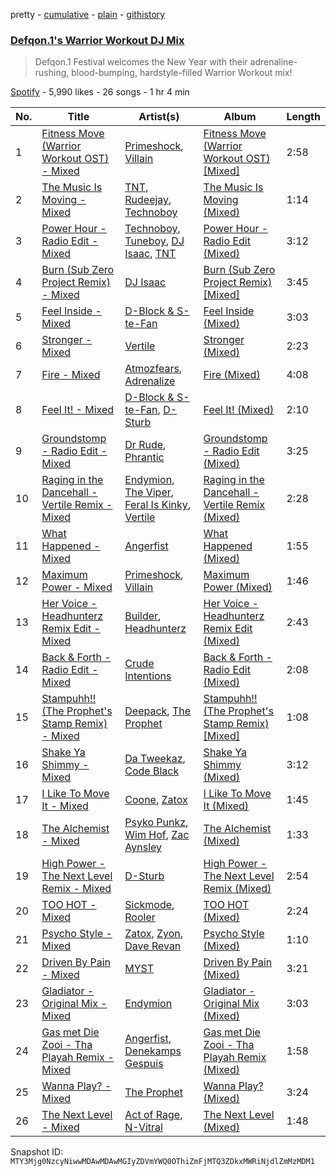 pretty - [cumulative](/playlists/cumulative/37i9dQZF1DX6WRXrAIn41I.md) - [plain](/playlists/plain/37i9dQZF1DX6WRXrAIn41I) - [githistory](https://github.githistory.xyz/mackorone/spotify-playlist-archive/blob/main/playlists/plain/37i9dQZF1DX6WRXrAIn41I)

### [Defqon.1's Warrior Workout DJ Mix](https://open.spotify.com/playlist/37i9dQZF1DX6WRXrAIn41I)

> Defqon.1 Festival welcomes the New Year with their adrenaline\-rushing, blood\-bumping, hardstyle\-filled Warrior Workout mix!

[Spotify](https://open.spotify.com/user/spotify) - 5,990 likes - 26 songs - 1 hr 4 min

| No. | Title | Artist(s) | Album | Length |
|---|---|---|---|---|
| 1 | [Fitness Move \(Warrior Workout OST\) \- Mixed](https://open.spotify.com/track/4jU6jFIrryDxUVyY3iHmo8) | [Primeshock](https://open.spotify.com/artist/0BtiMLqwAvO3yHcPh5BWCS), [Villain](https://open.spotify.com/artist/0pDkimjmYwN7lQSFNjo6Bx) | [Fitness Move \(Warrior Workout OST\) \[Mixed\]](https://open.spotify.com/album/4xBgt0ovt04nzd1rTzNNCN) | 2:58 |
| 2 | [The Music Is Moving \- Mixed](https://open.spotify.com/track/1Wb2Dl8IjRnmVwPwVHg0e0) | [TNT](https://open.spotify.com/artist/1CqOLQmjzVWXQTiIN5Wucs), [Rudeejay](https://open.spotify.com/artist/2zC8RU0p5FvJeCPPLVBR8K), [Technoboy](https://open.spotify.com/artist/37jL2LnGjAkadOCszr8v7C) | [The Music Is Moving \(Mixed\)](https://open.spotify.com/album/5GuvEXjnZ7NtjTepzAv8mz) | 1:14 |
| 3 | [Power Hour \- Radio Edit \- Mixed](https://open.spotify.com/track/7nselTlZFcRuZl4b3Nbx6Z) | [Technoboy](https://open.spotify.com/artist/37jL2LnGjAkadOCszr8v7C), [Tuneboy](https://open.spotify.com/artist/3mZnhzeAyjpFhO3cIepzBr), [DJ Isaac](https://open.spotify.com/artist/2FmgW6Jee0JQKtb6EnBWCq), [TNT](https://open.spotify.com/artist/1CqOLQmjzVWXQTiIN5Wucs) | [Power Hour \- Radio Edit \(Mixed\)](https://open.spotify.com/album/3IxmTbP30it6NBJKYgFT9m) | 3:12 |
| 4 | [Burn \(Sub Zero Project Remix\) \- Mixed](https://open.spotify.com/track/05KUZGZXiS6kEO1wlZ3IYW) | [DJ Isaac](https://open.spotify.com/artist/2FmgW6Jee0JQKtb6EnBWCq) | [Burn \(Sub Zero Project Remix\) \[Mixed\]](https://open.spotify.com/album/4uBTut9bKLeW9ZrfsfLYQF) | 3:45 |
| 5 | [Feel Inside \- Mixed](https://open.spotify.com/track/1zYit0PUEd9MJw8OeHxcie) | [D\-Block & S\-te\-Fan](https://open.spotify.com/artist/6L7a6wPGpvLtTwOsMLnF1z) | [Feel Inside \(Mixed\)](https://open.spotify.com/album/6A8r5ATypAFURBaTJMKI0r) | 3:03 |
| 6 | [Stronger \- Mixed](https://open.spotify.com/track/5cll87VWaNRJBjktquEimd) | [Vertile](https://open.spotify.com/artist/2CREMC4YATn7Bx9ZQku6IH) | [Stronger \(Mixed\)](https://open.spotify.com/album/5VIbFTEo6Jdm2SHawJYDFm) | 2:23 |
| 7 | [Fire \- Mixed](https://open.spotify.com/track/6Pouc68Z8e85BQh8sw3XDX) | [Atmozfears](https://open.spotify.com/artist/0MBGxwmCdXdO26ojaNcT64), [Adrenalize](https://open.spotify.com/artist/6GebWeCCtey5pbQepRYD6c) | [Fire \(Mixed\)](https://open.spotify.com/album/0JAitBWAfNTeNsDbJTeIYf) | 4:08 |
| 8 | [Feel It! \- Mixed](https://open.spotify.com/track/6zzQbdghMrn2qinH0p7piF) | [D\-Block & S\-te\-Fan](https://open.spotify.com/artist/6L7a6wPGpvLtTwOsMLnF1z), [D\-Sturb](https://open.spotify.com/artist/7E6DrjKJieOdJKO8mbwCMO) | [Feel It! \(Mixed\)](https://open.spotify.com/album/3mzCo9oHNCzj71nD3QSgs7) | 2:10 |
| 9 | [Groundstomp \- Radio Edit \- Mixed](https://open.spotify.com/track/3Ar2dYbJaTTyDSLEZ5yVws) | [Dr Rude](https://open.spotify.com/artist/5akubyqg9eYtnCtDEeJz2s), [Phrantic](https://open.spotify.com/artist/2Bg6vhG3aY7ixxqEGZeos6) | [Groundstomp \- Radio Edit \(Mixed\)](https://open.spotify.com/album/4J4KdZ9FJDwdecK2IaYOKG) | 3:25 |
| 10 | [Raging in the Dancehall \- Vertile Remix \- Mixed](https://open.spotify.com/track/6mTTLgPnH9sACIB1toeDJ9) | [Endymion](https://open.spotify.com/artist/1dWCpNKvuNDv2rE4gCVNwj), [The Viper](https://open.spotify.com/artist/1ovLf87ytwpNoA4prvV8wt), [Feral Is Kinky](https://open.spotify.com/artist/6RntE098osyeJ7t1CzkJW2), [Vertile](https://open.spotify.com/artist/2CREMC4YATn7Bx9ZQku6IH) | [Raging in the Dancehall \- Vertile Remix \(Mixed\)](https://open.spotify.com/album/2iDqCOFnCSfX0EGrjIl6p9) | 2:28 |
| 11 | [What Happened \- Mixed](https://open.spotify.com/track/2ktmbKoq4R0RyxUD3tVJJ5) | [Angerfist](https://open.spotify.com/artist/4sQNUQjOYj9rV2sdfJ8laS) | [What Happened \(Mixed\)](https://open.spotify.com/album/044IOEyPIMSkYBu6GXTbJ5) | 1:55 |
| 12 | [Maximum Power \- Mixed](https://open.spotify.com/track/6HZxprohcBIDGNC0637O1P) | [Primeshock](https://open.spotify.com/artist/0BtiMLqwAvO3yHcPh5BWCS), [Villain](https://open.spotify.com/artist/7iajTuviby3038TmfrpvZ3) | [Maximum Power \(Mixed\)](https://open.spotify.com/album/1sJA8hLbB3VUDcpnU5gwLG) | 1:46 |
| 13 | [Her Voice \- Headhunterz Remix Edit \- Mixed](https://open.spotify.com/track/5NvWIgkizOs7YPWM2gbLpf) | [Builder](https://open.spotify.com/artist/2UdwxqumLvRmYJbROLxazo), [Headhunterz](https://open.spotify.com/artist/6C0KWmCdqrLU2LzzWBPbOy) | [Her Voice \- Headhunterz Remix Edit \(Mixed\)](https://open.spotify.com/album/0amwxVSG78FpLd45C0IamB) | 2:43 |
| 14 | [Back & Forth \- Radio Edit \- Mixed](https://open.spotify.com/track/5zvN06o3aMSzYM9ek7x4qX) | [Crude Intentions](https://open.spotify.com/artist/5zXPv1332E2IWXvjotBr09) | [Back & Forth \- Radio Edit \(Mixed\)](https://open.spotify.com/album/1U1VcxCfpex2PTjYsySXsu) | 2:08 |
| 15 | [Stampuhh!! \(The Prophet's Stamp Remix\) \- Mixed](https://open.spotify.com/track/7A7c6stwWK2y1GTSYx43w9) | [Deepack](https://open.spotify.com/artist/5hnFqGY2kc233cXstqrGev), [The Prophet](https://open.spotify.com/artist/2iRqqPkOyIvvb7qFZN1Onz) | [Stampuhh!! \(The Prophet's Stamp Remix\) \[Mixed\]](https://open.spotify.com/album/4HsmQL9oNk7RPiD3sohwgk) | 1:08 |
| 16 | [Shake Ya Shimmy \- Mixed](https://open.spotify.com/track/2uFtoVfEj8lVVXKjRpWjf2) | [Da Tweekaz](https://open.spotify.com/artist/6UOk7DmvqlzWmo6gjhZvn6), [Code Black](https://open.spotify.com/artist/6YUzQTqq4XTeZcCtwetuwS) | [Shake Ya Shimmy \(Mixed\)](https://open.spotify.com/album/0rUu0YrSdsdlIc14biRrOD) | 3:12 |
| 17 | [I Like To Move It \- Mixed](https://open.spotify.com/track/6tD2V5MAFJX6ROS5n3mVcr) | [Coone](https://open.spotify.com/artist/1Wt63OMKtv6v2ivHuQLm2C), [Zatox](https://open.spotify.com/artist/27Z5l2Kfy1IaYZMg5INWqO) | [I Like To Move It \(Mixed\)](https://open.spotify.com/album/7cuIK9nEgrWqW5OVnK3NKY) | 1:45 |
| 18 | [The Alchemist \- Mixed](https://open.spotify.com/track/1jFs0Q2sG62kbm7yFyfvym) | [Psyko Punkz](https://open.spotify.com/artist/18pYFSeMi7sOL6nGMICHtS), [Wim Hof](https://open.spotify.com/artist/3cAZOrN5tj0BTt7jYb2VMa), [Zac Aynsley](https://open.spotify.com/artist/4n6xUSrgVHhTJoc8JTcrIK) | [The Alchemist \(Mixed\)](https://open.spotify.com/album/6UFX3Siu9pclWxufl0ts8K) | 1:33 |
| 19 | [High Power \- The Next Level Remix \- Mixed](https://open.spotify.com/track/1StjT75UDfcSZb6c3C81L9) | [D\-Sturb](https://open.spotify.com/artist/7E6DrjKJieOdJKO8mbwCMO) | [High Power \- The Next Level Remix \(Mixed\)](https://open.spotify.com/album/6n6l42ecdJeTDbIL4xbcmz) | 2:54 |
| 20 | [TOO HOT \- Mixed](https://open.spotify.com/track/5xaAlLH9BmzotqmLK6pp1o) | [Sickmode](https://open.spotify.com/artist/5PbgCU02dfdBCAzpOaNmYW), [Rooler](https://open.spotify.com/artist/2lpFs8QJyIeVDb2Sq4vZYi) | [TOO HOT \(Mixed\)](https://open.spotify.com/album/6HW8uiYkbjEspqQArMcmiF) | 2:24 |
| 21 | [Psycho Style \- Mixed](https://open.spotify.com/track/1Ct38UmsyQd1DaEBeape8e) | [Zatox](https://open.spotify.com/artist/27Z5l2Kfy1IaYZMg5INWqO), [Zyon](https://open.spotify.com/artist/5vFNYfxQeOHxUUlXDltAS7), [Dave Revan](https://open.spotify.com/artist/6lnLf5Y8uD0mP5dC0gXouZ) | [Psycho Style \(Mixed\)](https://open.spotify.com/album/5xgMlRZSBn4DFkuORxVxNd) | 1:10 |
| 22 | [Driven By Pain \- Mixed](https://open.spotify.com/track/7M7Vfrj0xeVYn2MSqCiiGJ) | [MYST](https://open.spotify.com/artist/18UStRMkfnMhX5Qxzhylej) | [Driven By Pain \(Mixed\)](https://open.spotify.com/album/5dsuUV42zzAAwiADFVAhS3) | 3:21 |
| 23 | [Gladiator \- Original Mix \- Mixed](https://open.spotify.com/track/6Y7dmFAu51oLWtykTyTkh9) | [Endymion](https://open.spotify.com/artist/1dWCpNKvuNDv2rE4gCVNwj) | [Gladiator \- Original Mix \(Mixed\)](https://open.spotify.com/album/6Yd9ri7xTGoqLLCbSF7A2A) | 3:03 |
| 24 | [Gas met Die Zooi \- Tha Playah Remix \- Mixed](https://open.spotify.com/track/1VHuNXUN3HhwB3ZvvovQ0T) | [Angerfist](https://open.spotify.com/artist/4sQNUQjOYj9rV2sdfJ8laS), [Denekamps Gespuis](https://open.spotify.com/artist/1NQ4QexlGeCvRipmfUJn90) | [Gas met Die Zooi \- Tha Playah Remix \(Mixed\)](https://open.spotify.com/album/0HSj8KF7xLEOfOTHRvUNV8) | 1:58 |
| 25 | [Wanna Play? \- Mixed](https://open.spotify.com/track/1itH420vqwCc2RCvLBzR8G) | [The Prophet](https://open.spotify.com/artist/2iRqqPkOyIvvb7qFZN1Onz) | [Wanna Play? \(Mixed\)](https://open.spotify.com/album/0qiIVq1Z2rZWVlITVzgFaY) | 3:24 |
| 26 | [The Next Level \- Mixed](https://open.spotify.com/track/5s9WUGMNF5qCiCjA8RgGLv) | [Act of Rage](https://open.spotify.com/artist/5eHs2hHfUzGizdnrLjc3CW), [N\-Vitral](https://open.spotify.com/artist/5yirHkilaq4YSjO9BY6oy3) | [The Next Level \(Mixed\)](https://open.spotify.com/album/0vnM2gykPjF4U1Y6rT8BnA) | 1:48 |

Snapshot ID: `MTY3Mjg0NzcyNiwwMDAwMDAwMGIyZDVmYWQ0OThiZmFjMTQ3ZDkxMWRiNjdlZmMzMDM1`
